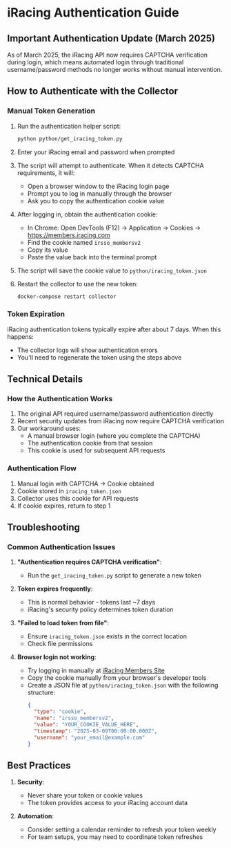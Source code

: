 # iRacing Authentication Guide

## Important Authentication Update (March 2025)

As of March 2025, the iRacing API now requires CAPTCHA verification during login, which means automated login through traditional username/password methods no longer works without manual intervention.

## How to Authenticate with the Collector

### Manual Token Generation

1. Run the authentication helper script:
   ```bash
   python python/get_iracing_token.py
   ```

2. Enter your iRacing email and password when prompted

3. The script will attempt to authenticate. When it detects CAPTCHA requirements, it will:
   - Open a browser window to the iRacing login page
   - Prompt you to log in manually through the browser
   - Ask you to copy the authentication cookie value

4. After logging in, obtain the authentication cookie:
   - In Chrome: Open DevTools (F12) → Application → Cookies → https://members.iracing.com
   - Find the cookie named `irsso_membersv2`
   - Copy its value
   - Paste the value back into the terminal prompt

5. The script will save the cookie value to `python/iracing_token.json`

6. Restart the collector to use the new token:
   ```bash
   docker-compose restart collector
   ```

### Token Expiration

iRacing authentication tokens typically expire after about 7 days. When this happens:
- The collector logs will show authentication errors
- You'll need to regenerate the token using the steps above

## Technical Details

### How the Authentication Works

1. The original API required username/password authentication directly
2. Recent security updates from iRacing now require CAPTCHA verification
3. Our workaround uses:
   - A manual browser login (where you complete the CAPTCHA)
   - The authentication cookie from that session
   - This cookie is used for subsequent API requests

### Authentication Flow

1. Manual login with CAPTCHA → Cookie obtained
2. Cookie stored in `iracing_token.json`
3. Collector uses this cookie for API requests
4. If cookie expires, return to step 1

## Troubleshooting

### Common Authentication Issues

1. **"Authentication requires CAPTCHA verification"**:
   - Run the `get_iracing_token.py` script to generate a new token

2. **Token expires frequently**:
   - This is normal behavior - tokens last ~7 days
   - iRacing's security policy determines token duration
   
3. **"Failed to load token from file"**:
   - Ensure `iracing_token.json` exists in the correct location
   - Check file permissions

4. **Browser login not working**:
   - Try logging in manually at [iRacing Members Site](https://members.iracing.com)
   - Copy the cookie manually from your browser's developer tools
   - Create a JSON file at `python/iracing_token.json` with the following structure:
     ```json
     {
       "type": "cookie",
       "name": "irsso_membersv2",
       "value": "YOUR_COOKIE_VALUE_HERE",
       "timestamp": "2025-03-09T00:00:00.000Z",
       "username": "your_email@example.com"
     }
     ```

## Best Practices

1. **Security**:
   - Never share your token or cookie values
   - The token provides access to your iRacing account data
   
2. **Automation**:
   - Consider setting a calendar reminder to refresh your token weekly
   - For team setups, you may need to coordinate token refreshes